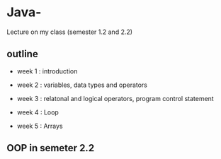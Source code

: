 # Java-
Lecture on my class (semester 1.2 and 2.2)
## outline

- week 1 : introduction

- week 2 : variables, data types and operators

- week 3 : relatonal and logical operators, program control statement

- week 4 : Loop

- week 5 : Arrays
## OOP in semeter 2.2
